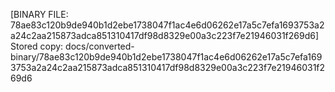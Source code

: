 [BINARY FILE: 78ae83c120b9de940b1d2ebe1738047f1ac4e6d06262e17a5c7efa1693753a2a24c2aa215873adca851310417df98d8329e00a3c223f7e21946031f269d6]
Stored copy: docs/converted-binary/78ae83c120b9de940b1d2ebe1738047f1ac4e6d06262e17a5c7efa1693753a2a24c2aa215873adca851310417df98d8329e00a3c223f7e21946031f269d6
